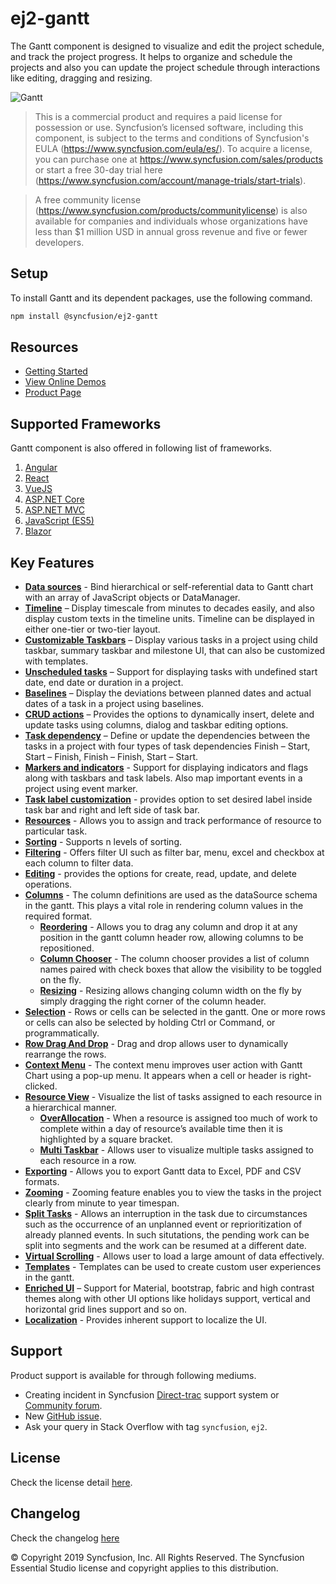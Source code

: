 # ej2-gantt

The Gantt component is designed to visualize and edit the project schedule, and track the project progress. It helps to organize and schedule the projects and also you can update the project schedule through interactions like editing, dragging and resizing.

![Gantt](https://ej2.syncfusion.com/products/images/gantt/readme.gif)

> This is a commercial product and requires a paid license for possession or use. Syncfusion’s licensed software, including this component, is subject to the terms and conditions of Syncfusion's EULA (https://www.syncfusion.com/eula/es/). To acquire a license, you can purchase one at https://www.syncfusion.com/sales/products or start a free 30-day trial here (https://www.syncfusion.com/account/manage-trials/start-trials).

> A free community license (https://www.syncfusion.com/products/communitylicense) is also available for companies and individuals whose organizations have less than $1 million USD in annual gross revenue and five or fewer developers.

## Setup

To install Gantt and its dependent packages, use the following command.

```sh
npm install @syncfusion/ej2-gantt
```

## Resources

* [Getting Started](https://ej2.syncfusion.com/documentation/gantt/getting-started/)
* [View Online Demos](https://ej2.syncfusion.com/demos/?utm_source=npm&utm_campaign=gantt#/material/gantt/default.html)
* [Product Page](https://www.syncfusion.com/javascript-ui-controls/gantt)

## Supported Frameworks

Gantt component is also offered in following list of frameworks.

1. [Angular](https://github.com/syncfusion/ej2-angular-ui-components/tree/master/components/gantt)
2. [React](https://github.com/syncfusion/ej2-react-ui-components/tree/master/components/gantt)
3. [VueJS](https://github.com/syncfusion/ej2-vue-ui-components/tree/master/components/gantt)
4. [ASP.NET Core](https://www.syncfusion.com/aspnet-core-ui-controls/gantt)
5. [ASP.NET MVC](https://www.syncfusion.com/aspnet-mvc-ui-controls/gantt)
6. [JavaScript (ES5)](https://www.syncfusion.com/javascript-ui-controls/gantt)
7. [Blazor](https://www.syncfusion.com/blazor-components/blazor-gantt-chart)

## Key Features

* [**Data sources**](https://ej2.syncfusion.com/javascript/documentation/gantt/data-binding/) - Bind hierarchical or self-referential data to Gantt chart with an array of JavaScript objects or DataManager.
* [**Timeline**](https://ej2.syncfusion.com/javascript/documentation/gantt/time-line/) – Display timescale from minutes to decades easily, and also display custom texts in the timeline units. Timeline can be displayed in either one-tier or two-tier layout.
* [**Customizable Taskbars**](https://ej2.syncfusion.com/javascript/documentation/gantt/appearance-customization/#taskbar-customization) – Display various tasks in a project using child taskbar, summary taskbar and milestone UI, that can also be customized with templates.
* [**Unscheduled tasks**](https://ej2.syncfusion.com/javascript/documentation/gantt/task-scheduling/#unscheduled-tasks) – Support for displaying tasks with undefined start date, end date or duration in a project.
* [**Baselines**](https://ej2.syncfusion.com/javascript/documentation/gantt/baseline/) – Display the deviations between planned dates and actual dates of a task in a project using baselines.
* [**CRUD actions**](https://ej2.syncfusion.com/javascript/documentation/gantt/managing-tasks/#maintaining-data-in-server) – Provides the options to dynamically insert, delete and update tasks using columns, dialog and taskbar editing options.
* [**Task dependency**](https://ej2.syncfusion.com/javascript/documentation/gantt/task-dependency/) – Define or update the dependencies between the tasks in a project with four types of task dependencies Finish – Start, Start – Finish, Finish – Finish, Start – Start.
* [**Markers and indicators**](https://ej2.syncfusion.com/javascript/documentation/gantt/data-markers/) - Support for displaying indicators and flags along with taskbars and task labels. Also map important events in a project using event marker.
* [**Task label customization**](https://ej2.syncfusion.com/javascript/documentation/gantt/appearance-customization/#task-labels) - provides option to set desired label inside task bar and right and left side of task bar.
* [**Resources**](https://ej2.syncfusion.com/javascript/documentation/gantt/resources/) - Allows you to assign and track performance of resource to particular task.
* [**Sorting**](https://ej2.syncfusion.com/javascript/documentation/gantt/sorting/) - Supports n levels of sorting.
* [**Filtering**](https://ej2.syncfusion.com/javascript/documentation/gantt/filtering/) - Offers filter UI such as filter bar, menu, excel and checkbox at each column to filter data.
* [**Editing**](https://ej2.syncfusion.com/javascript/documentation/gantt/managing-tasks/#editing-tasks) - provides the options for create, read, update, and delete operations.
* [**Columns**](https://ej2.syncfusion.com/javascript/documentation/gantt/columns/) - The column definitions are used as the dataSource schema in the gantt. This plays a vital role in rendering column values in the required format.
  * [**Reordering**](https://ej2.syncfusion.com/javascript/documentation/gantt/columns/#column-reordering) - Allows you to drag any column and drop it at any position in the gantt column header row, allowing columns to be repositioned.
  * [**Column Chooser**](https://ej2.syncfusion.com/javascript/documentation/gantt/columns/#column-menu) - The column chooser provides a list of column names paired with check boxes that allow the visibility to be toggled on the fly.
  * [**Resizing**](https://ej2.syncfusion.com/javascript/documentation/gantt/columns/#column-resizing) - Resizing allows changing column width on the fly by simply dragging the right corner of the column header.
* [**Selection**](https://ej2.syncfusion.com/javascript/documentation/gantt/selection/) - Rows or cells can be selected in the gantt. One or more rows or cells can also be selected by holding Ctrl or Command, or programmatically.
* [**Row Drag And Drop**](https://ej2.syncfusion.com/javascript/documentation/gantt/rows/#drag-and-drop) - Drag and drop allows user to dynamically rearrange the rows.
* [**Context Menu**](https://ej2.syncfusion.com/javascript/documentation/gantt/context-menu/) - The context menu improves user action with Gantt Chart using a pop-up menu. It appears when a cell or header is right-clicked.
* [**Resource View**](https://ej2.syncfusion.com/javascript/documentation/gantt/resource-view/) - Visualize the list of tasks assigned to each resource in a hierarchical manner.
    * [**OverAllocation**](https://ej2.syncfusion.com/javascript/documentation/gantt/resource-view/#resource-overallocation) - When a resource is assigned too much of work to complete within a day of resource’s available time then it is highlighted by a square bracket.
    * [**Multi Taskbar**](https://ej2.syncfusion.com/javascript/documentation/gantt/resource-view/#resource-multi-taskbar) - Allows user to visualize multiple tasks assigned to each resource in a row.
* [**Exporting**](https://ej2.syncfusion.com/javascript/documentation/gantt/excel-export/) - Allows you to export Gantt data to Excel, PDF and CSV formats.
* [**Zooming**](https://ej2.syncfusion.com/javascript/documentation/gantt/time-line/#zooming) - Zooming feature enables you to view the tasks in the project clearly from minute to year timespan.
* [**Split Tasks**](https://ej2.syncfusion.com/javascript/demos/#/material/gantt/split-tasks.html) - Allows an interruption in the task due to circumstances such as the occurrence of an unplanned event or reprioritization of already planned events. In such situtations, the pending work can be split into segments and the work can be resumed at a different date.
* [**Virtual Scrolling**](https://ej2.syncfusion.com/javascript/demos/#/material/gantt/virtual-scroll.html) - Allows user to load a large amount of data effectively.
* [**Templates**](https://ej2.syncfusion.com/javascript/demos/#/material/gantt/taskbar-template.html) - Templates can be used to create custom user experiences in the gantt.
* [**Enriched UI**](https://ej2.syncfusion.com/javascript/documentation/appearance/theme/) – Support for Material, bootstrap, fabric and high contrast themes along with other UI options like holidays support, vertical and horizontal grid lines support and so on.
* [**Localization**](https://ej2.syncfusion.com/javascript/documentation/gantt/global-local/) - Provides inherent support to localize the UI.

## Support

Product support is available for through following mediums.

* Creating incident in Syncfusion [Direct-trac](https://www.syncfusion.com/support/directtrac/incidents?utm_source=npm&utm_campaign=gantt) support system or [Community forum](https://www.syncfusion.com/forums/essential-js2?utm_source=npm&utm_campaign=gantt).
* New [GitHub issue](https://github.com/syncfusion/ej2-javascript-ui-controls/issues/new).
* Ask your query in Stack Overflow with tag `syncfusion`, `ej2`.

## License

Check the license detail [here](https://github.com/syncfusion/ej2-javascript-ui-controls/blob/master/license?utm_source=npm&utm_campaign=gantt).

## Changelog

Check the changelog [here](https://github.com/syncfusion/ej2-javascript-ui-controls/blob/master/controls/gantt/CHANGELOG.md?utm_source=npm&utm_campaign=gantt)


&copy; Copyright 2019 Syncfusion, Inc. All Rights Reserved. The Syncfusion Essential Studio license and copyright applies to this distribution.